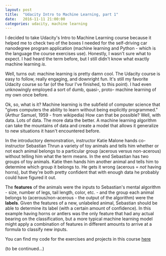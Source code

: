 ```yaml
---
layout: post
title:  "Udacity Intro to Machine Learning, part 1"
date:   2016-11-11 21:00:00 
categories: udacity, machine learning
---
```


I decided to take Udacity's Intro to Machine Learning course because it helped me to check two of the boxes I needed for the self-driving car nanodegree program application (machine learning and Python - which is the language the course exercises use). Honestly, I wasn't sure what to expect. I had heard the term before, but I still didn't know what exactly machine learning *is*.

Well, turns out: machine learning is pretty damn cool. The Udacity course is easy to follow, really engaging, and downright fun. It's still my favorite Udacity course so far (of the four I've finished, to this point). I had even unknowingly employed a sort of dumb, quasi-, proto- machine learning of my own once before. 

Ok, so, what is it? Machine learning is the subfield of computer science that "gives computers the ability to learn without being explicitly programmed." (Arthur Samuel, 1959 - from wikipedia) How can that be possible? Well, with data. Lots of data. The more data the better. A machine learning algorithm can take the mountains of data and create a model that allows it generalize to new situations it hasn't encountered before. 

In the introductory demonstration, instructor Katie Malone hands co-instructor Sebastian Thrun a variety of toy animals and tells him whether or not each animal belongs to a particular group (acerous versus non-acerous) without telling him what the term means. In the end Sebastian has two groups of toy animals. Katie then hands him another animal and tells him to determine which group it belongs to. He gets it wrong (acerous = *not* having horns), but they're both pretty confident that with enough data he probably could have figured it out.

The **features** of the animals were the inputs to Sebastian's mental algorithm - size, number of legs, tail length, color, etc. - and the group each animal belongs to (acerous/non-acerous - the output of the algorithm) were the **labels**. Given the features of a new, unlabeled animal, Sebastian should be able to determine its label (with a certain amount of confidence). In this example having horns or antlers was the only feature that had any actual bearing on the classification, but a more typical machine learning model might apply a combination of features in different amounts to arrive at a formula to classify new inputs.

You can find my code for the exercises and projects in this course [here](https://github.com/jeremy-shannon/Intro-to-Machine-Learning-Udacity)

(to be continued...)
